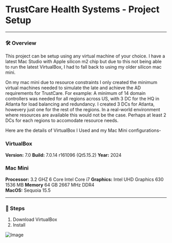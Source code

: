 # TrustCare Health Systems - Project Setup

---

### 🛠️ Overview 

This project can be setup using any virtual machine of your choice. I have a latest Mac Studio with Apple silicon m2 chip but due to this not 
being able to run the latest VirtualBox, I had to fall back to using my older silicon mac mini. 

On my mac mini due to resource constraints I only created the minimum virtual machines needed to simulate the late and achieve the AD requirements 
for TrustCare. For example: A minimum of 14 domain controllers was needed for all regions across US, with 3 DC for the HQ in Atlanta for load balancing and redundancy. I created 3 DCs for Atlanta, howevery just one for the rest of the regions. In a real-world environment where resources are available this would not be the case. Perhaps at least 2 DCs for each regions to accomodate resource needs.

Here are the details of VirtualBox I Used and my Mac Mini configurations- 
### VirtualBox
**Version:** 7.0
**Build:** 7.0.14 r161096 (Qt5.15.2)
**Year:** 2024  

### Mac Mini
**Processor:** 3.2 GHZ 6 Core Intel Core i7
**Graphics:** Intel UHD Graphics 630 1536 MB
**Memory** 64 GB 2667 MHz DDR4  
**MacOS:** Sequoia 15.5

---

### 🔧 Steps

1. Download VirtualBox
2. Install 

![Image](../virtual-box-setup/virtualBox-info.png)
